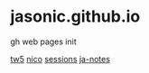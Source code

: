 # jasonic.github.io
gh web pages init


[tw5](tw5)
[nico](nico)
[sessions](nico/sessions)
[ja-notes](nico/sessions/ja-notes)


